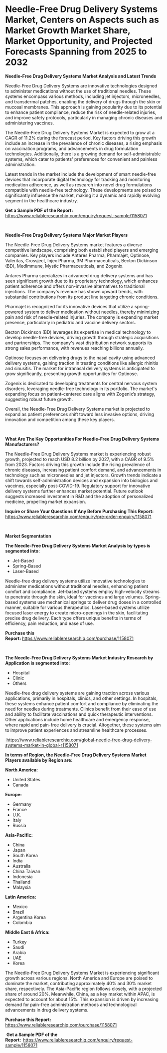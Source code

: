<p><h1>Needle-Free Drug Delivery Systems Market, Centers on Aspects such as Market Growth Market Share, Market Opportunity, and Projected Forecasts Spanning from 2025 to 2032</h1></p><p><strong>Needle-Free Drug Delivery Systems Market Analysis and Latest Trends</strong></p>
<p><p>Needle-Free Drug Delivery Systems are innovative technologies designed to administer medications without the use of traditional needles. These systems encompass various methods, including jet injectors, microneedles, and transdermal patches, enabling the delivery of drugs through the skin or mucosal membranes. This approach is gaining popularity due to its potential to enhance patient compliance, reduce the risk of needle-related injuries, and improve safety protocols, particularly in managing chronic diseases and administering vaccines.</p><p>The Needle-Free Drug Delivery Systems Market is expected to grow at a CAGR of 11.2% during the forecast period. Key factors driving this growth include an increase in the prevalence of chronic diseases, a rising emphasis on vaccination programs, and advancements in drug formulation technologies. Additionally, there is a growing demand for self-administrable systems, which cater to patients' preferences for convenient and painless administration.</p><p>Latest trends in the market include the development of smart needle-free devices that incorporate digital technology for tracking and monitoring medication adherence, as well as research into novel drug formulations compatible with needle-free technology. These developments are poised to significantly influence the market, making it a dynamic and rapidly evolving segment in the healthcare industry.</p></p>
<p><strong>Get a Sample PDF of the Report:&nbsp;</strong> <a href="https://www.reliableresearchiq.com/enquiry/request-sample/1158071?utm_campaign=3208&utm_medium=2&utm_source=Github&utm_content=ia&utm_term=16042025&utm_id=needle-free-drug-delivery-systems">https://www.reliableresearchiq.com/enquiry/request-sample/1158071</a></p>
<p>&nbsp;</p>
<p><strong>Needle-Free Drug Delivery Systems Major Market Players</strong></p>
<p><p>The Needle-Free Drug Delivery Systems market features a diverse competitive landscape, comprising both established players and emerging companies. Key players include Antares Pharma, Pharmajet, Optinose, Valeritas, Crossject, Injex Pharma, 3M Pharmaceuticals, Becton Dickinson (BD), MedImmune, Mystic Pharmaceuticals, and Zogenix.</p><p>Antares Pharma specializes in advanced drug delivery systems and has seen significant growth due to its proprietary technology, which enhances patient adherence and offers non-invasive alternatives to traditional injections. The company's revenue has shown upward trends, with substantial contributions from its product line targeting chronic conditions.</p><p>Pharmajet is recognized for its innovative devices that utilize a spring-powered system to deliver medication without needles, thereby minimizing pain and risk of needle-related injuries. The company is expanding market presence, particularly in pediatric and vaccine delivery sectors.</p><p>Becton Dickinson (BD) leverages its expertise in medical technology to develop needle-free devices, driving growth through strategic acquisitions and partnerships. The company's vast distribution network supports its strong sales performance, with revenues reaching billions annually.</p><p>Optinose focuses on delivering drugs to the nasal cavity using advanced delivery systems, gaining traction in treating conditions like allergic rhinitis and sinusitis. The market for intranasal delivery systems is anticipated to grow significantly, presenting growth opportunities for Optinose.</p><p>Zogenix is dedicated to developing treatments for central nervous system disorders, leveraging needle-free technology in its portfolio. The market's expanding focus on patient-centered care aligns with Zogenix’s strategy, suggesting robust future growth.</p><p>Overall, the Needle-Free Drug Delivery Systems market is projected to expand as patient preferences shift toward less invasive options, driving innovation and competition among these key players.</p></p>
<p>&nbsp;</p>
<p><strong>What Are The Key Opportunities For Needle-Free Drug Delivery Systems Manufacturers?</strong></p>
<p><p>The Needle-Free Drug Delivery Systems market is experiencing robust growth, projected to reach USD 8.2 billion by 2027, with a CAGR of 9.5% from 2023. Factors driving this growth include the rising prevalence of chronic diseases, increasing patient comfort demand, and advancements in technology such as microneedles and jet injectors. Growth trends indicate a shift towards self-administration devices and expansion into biologics and vaccines, especially post-COVID-19. Regulatory support for innovative delivery systems further enhances market potential. Future outlook suggests increased investment in R&D and the adoption of personalized medicine, propelling market expansion.</p></p>
<p><strong>Inquire or Share Your Questions If Any Before Purchasing This Report:</strong> <a href="https://www.reliableresearchiq.com/enquiry/pre-order-enquiry/1158071?utm_campaign=3208&utm_medium=2&utm_source=Github&utm_content=ia&utm_term=16042025&utm_id=needle-free-drug-delivery-systems">https://www.reliableresearchiq.com/enquiry/pre-order-enquiry/1158071</a></p>
<p>&nbsp;</p>
<p><strong>Market Segmentation</strong></p>
<p><strong>The Needle-Free Drug Delivery Systems Market Analysis by types is segmented into:</strong></p>
<p><ul><li>Jet-Based</li><li>Spring-Based</li><li>Laser-Based</li></ul></p>
<p><p>Needle-free drug delivery systems utilize innovative technologies to administer medications without traditional needles, enhancing patient comfort and compliance. Jet-based systems employ high-velocity streams to penetrate through the skin, ideal for vaccines and large volumes. Spring-based systems use mechanical springs to deliver drug doses in a controlled manner, suitable for various therapeutics. Laser-based systems utilize focused laser energy to create micro-openings in the skin, facilitating precise drug delivery. Each type offers unique benefits in terms of efficiency, pain reduction, and ease of use.</p></p>
<p><strong>Purchase this Report:&nbsp;</strong><a href="https://www.reliableresearchiq.com/purchase/1158071?utm_campaign=3208&utm_medium=2&utm_source=Github&utm_content=ia&utm_term=16042025&utm_id=needle-free-drug-delivery-systems">https://www.reliableresearchiq.com/purchase/1158071</a></p>
<p>&nbsp;</p>
<p><strong>The Needle-Free Drug Delivery Systems Market Industry Research by Application is segmented into:</strong></p>
<p><ul><li>Hospital</li><li>Clinic</li><li>Others</li></ul></p>
<p><p>Needle-free drug delivery systems are gaining traction across various applications, primarily in hospitals, clinics, and other settings. In hospitals, these systems enhance patient comfort and compliance by eliminating the need for needles during treatments. Clinics benefit from their ease of use and ability to facilitate vaccinations and quick therapeutic interventions. Other applications include home healthcare and emergency response, where rapid and pain-free delivery is crucial. Altogether, these systems aim to improve patient experiences and streamline healthcare processes.</p></p>
<p><a href="https://www.reliableresearchiq.com/global-needle-free-drug-delivery-systems-market-in-global-r1158071?utm_campaign=3208&utm_medium=2&utm_source=Github&utm_content=ia&utm_term=16042025&utm_id=needle-free-drug-delivery-systems">&nbsp;https://www.reliableresearchiq.com/global-needle-free-drug-delivery-systems-market-in-global-r1158071</a></p>
<p><strong>In terms of Region, the Needle-Free Drug Delivery Systems Market Players available by Region are:</strong></p>
<p>
    <p> <strong> North America: </strong>
        <ul>
            <li>United States</li>
            <li>Canada</li>
        </ul>
        </p> 
    <p> <strong> Europe: </strong>
        <ul>
            <li>Germany</li>
            <li>France</li>
            <li>U.K.</li>
            <li>Italy</li>
            <li>Russia</li>
        </ul>
        </p> 
    <p> <strong> Asia-Pacific: </strong>
        <ul>
            <li>China</li>
            <li>Japan</li>
            <li>South Korea</li>
            <li>India</li>
            <li>Australia</li>
            <li>China Taiwan</li>
            <li>Indonesia</li>
            <li>Thailand</li>
            <li>Malaysia</li>
        </ul>
        </p> 
    <p> <strong> Latin America: </strong>
        <ul>
            <li>Mexico</li>
            <li>Brazil</li>
            <li>Argentina Korea</li>
            <li>Colombia</li>
        </ul>
        </p> 
    <p> <strong> Middle East & Africa: </strong>
        <ul>
            <li>Turkey</li>
            <li>Saudi</li>
            <li>Arabia</li>
            <li>UAE</li>
            <li>Korea</li>
        </ul>
    </p>
    </p>
<p><p>The Needle-Free Drug Delivery Systems Market is experiencing significant growth across various regions. North America and Europe are poised to dominate the market, contributing approximately 40% and 30% market share, respectively. The Asia-Pacific region follows closely, with a projected share of around 20%. Meanwhile, China, as a key market within APAC, is expected to account for about 15%. This expansion is driven by increasing demand for pain-free administration methods and technological advancements in drug delivery systems.</p></p>
<p><strong>Purchase this Report: </strong><a href="https://www.reliableresearchiq.com/purchase/1158071?utm_campaign=3208&utm_medium=2&utm_source=Github&utm_content=ia&utm_term=16042025&utm_id=needle-free-drug-delivery-systems">https://www.reliableresearchiq.com/purchase/1158071</a></p>
<p>&nbsp;<strong>Get a Sample PDF of the Report:&nbsp;&nbsp;</strong><a href="https://www.reliableresearchiq.com/enquiry/request-sample/1158071?utm_campaign=3208&utm_medium=2&utm_source=Github&utm_content=ia&utm_term=16042025&utm_id=needle-free-drug-delivery-systems">https://www.reliableresearchiq.com/enquiry/request-sample/1158071</a></p>
<p><strong></strong></p>
<p><p></p><p></p><p></p></p>